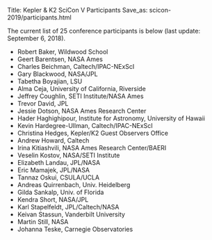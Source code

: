 Title: Kepler & K2 SciCon V Participants
Save_as: scicon-2019/participants.html

The current list of 25 conference participants is below (last update: September 6, 2018).

* Robert Baker, Wildwood School
* Geert Barentsen, NASA Ames
* Charles Beichman, Caltech/IPAC-NExScI
* Gary Blackwood, NASA/JPL
* Tabetha Boyajian, LSU
* Alma Ceja, University of California, Riverside
* Jeffrey Coughlin, SETI Institute/NASA Ames
* Trevor David, JPL
* Jessie Dotson, NASA Ames Research Center
* Hader Haghighipour, Institute for Astronomy, University of Hawaii
* Kevin Hardegree-Ullman, Caltech/IPAC-NExScI
* Christina Hedges, Kepler/K2 Guest Observers Office	
* Andrew Howard, Caltech	
* Irina Kitiashvili, NASA Ames Research Center/BAERI
* Veselin Kostov, NASA/SETI Institute	
* Elizabeth Landau, JPL/NASA
* Eric Mamajek, JPL/NASA
* Tannaz Oskui, CSULA/UCLA
* Andreas Quirrenbach, Univ. Heidelberg
* Gilda Sankalp, Univ. of Florida
* Kendra Short, NASA/JPL
* Karl Stapelfeldt, JPL/Caltech/NASA
* Keivan Stassun, Vanderbilt University
* Martin Still, NASA
* Johanna Teske, Carnegie Observatories	
